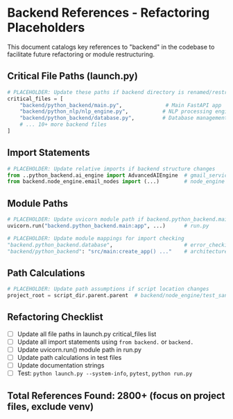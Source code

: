 # Backend References - Refactoring Placeholders

This document catalogs key references to "backend" in the codebase to facilitate future refactoring or module restructuring.

## Critical File Paths (launch.py)
```python
# PLACEHOLDER: Update these paths if backend directory is renamed/restructured
critical_files = [
    "backend/python_backend/main.py",              # Main FastAPI app
    "backend/python_nlp/nlp_engine.py",           # NLP processing engine
    "backend/python_backend/database.py",         # Database management
    # ... 10+ more backend files
]
```

## Import Statements
```python
# PLACEHOLDER: Update relative imports if backend structure changes
from ..python_backend.ai_engine import AdvancedAIEngine  # gmail_service.py
from backend.node_engine.email_nodes import (...)        # node_engine files
```

## Module Paths
```python
# PLACEHOLDER: Update uvicorn module path if backend.python_backend.main is renamed
uvicorn.run("backend.python_backend.main:app", ...)      # run.py

# PLACEHOLDER: Update module mappings for import checking
"backend.python_backend.database",                       # error_checking_prompt.py
"backend/python_backend": "src/main:create_app() ..."    # architecture mapping
```

## Path Calculations
```python
# PLACEHOLDER: Update path assumptions if script location changes
project_root = script_dir.parent.parent  # backend/node_engine/test_sanitization.py
```

## Refactoring Checklist
- [ ] Update all file paths in launch.py critical_files list
- [ ] Update all import statements using `from backend.` or `backend.`
- [ ] Update uvicorn.run() module path in run.py
- [ ] Update path calculations in test files
- [ ] Update documentation strings
- [ ] Test: `python launch.py --system-info`, `pytest`, `python run.py`

## Total References Found: 2800+ (focus on project files, exclude venv)
